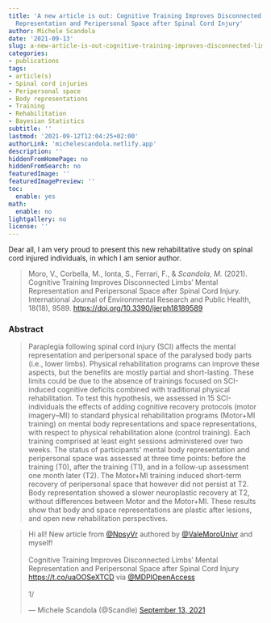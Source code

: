 ```yaml
---
title: 'A new article is out: Cognitive Training Improves Disconnected Limbs’ Mental
  Representation and Peripersonal Space after Spinal Cord Injury'
author: Michele Scandola
date: '2021-09-13'
slug: a-new-article-is-out-cognitive-training-improves-disconnected-limbs-mental-representation-and-peripersonal-space-after-spinal-cord-injury
categories:
- publications
tags:
- article(s)
- Spinal cord injuries
- Peripersonal space
- Body representations
- Training
- Rehabilitation
- Bayesian Statistics
subtitle: ''
lastmod: '2021-09-12T12:04:25+02:00'
authorLink: 'michelescandola.netlify.app'
description: ''
hiddenFromHomePage: no
hiddenFromSearch: no
featuredImage: ''
featuredImagePreview: ''
toc:
  enable: yes
math:
  enable: no
lightgallery: no
license: ''
---
```


Dear all, I am very proud to present this new rehabilitative study on
spinal cord injured individuals, in which I am senior author.


> Moro, V., Corbella, M., Ionta, S., Ferrari, F., & *Scandola, M.* (2021). Cognitive Training Improves Disconnected Limbs’ Mental Representation and Peripersonal Space after Spinal Cord Injury. International Journal of Environmental Research and Public Health, 18(18), 9589. https://doi.org/10.3390/ijerph18189589

<!--more-->

### Abstract

> Paraplegia following spinal cord injury (SCI) affects the mental representation and peripersonal space of the paralysed body parts (i.e., lower limbs). Physical rehabilitation programs can improve these aspects, but the benefits are mostly partial and short-lasting. These limits could be due to the absence of trainings focused on SCI-induced cognitive deficits combined with traditional physical rehabilitation. To test this hypothesis, we assessed in 15 SCI-individuals the effects of adding cognitive recovery protocols (motor imagery–MI) to standard physical rehabilitation programs (Motor+MI training) on mental body representations and space representations, with respect to physical rehabilitation alone (control training). Each training comprised at least eight sessions administered over two weeks. The status of participants' mental body representation and peripersonal space was assessed at three time points: before the training (T0), after the training (T1), and in a follow-up assessment one month later (T2). The Motor+MI training induced short-term recovery of peripersonal space that however did not persist at T2. Body representation showed a slower neuroplastic recovery at T2, without differences between Motor and the Motor+MI. These results show that body and space representations are plastic after lesions, and open new rehabilitation perspectives.

<blockquote class="twitter-tweet"><p lang="en" dir="ltr">Hi all! New article from <a href="https://twitter.com/NpsyVr?ref_src=twsrc%5Etfw">@NpsyVr</a> authored by <a href="https://twitter.com/ValeMoroUnivr?ref_src=twsrc%5Etfw">@ValeMoroUnivr</a> and myself!<br><br>Cognitive Training Improves Disconnected Limbs’ Mental Representation and Peripersonal Space after Spinal Cord Injury <a href="https://t.co/uaOOSeXTCD">https://t.co/uaOOSeXTCD</a> via <a href="https://twitter.com/MDPIOpenAccess?ref_src=twsrc%5Etfw">@MDPIOpenAccess</a> <br><br>1/</p>&mdash; Michele Scandola (@Scandle) <a href="https://twitter.com/Scandle/status/1437317982640820225?ref_src=twsrc%5Etfw">September 13, 2021</a></blockquote> <script async src="https://platform.twitter.com/widgets.js" charset="utf-8"></script> 